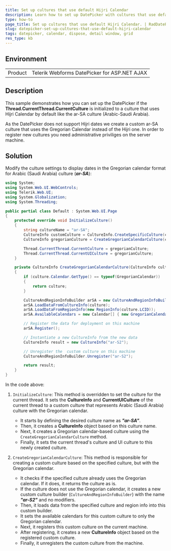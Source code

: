 ```yaml
---
title: Set up cultures that use default Hijri Calendar
description: Learn how to set up DatePicker with cultures that use default Hijri Calendar
type: how-to
page_title: Set up cultures that use default Hijri Calendar. | RadDatePicker 
slug: datepicker-set-up-cultures-that-use-default-hijri-calendar
tags: datepicker, calendar, dispose, detail window, grid
res_type: kb
---
```


## Environment

<table>
	<tbody>
		<tr>
			<td>Product</td>
			<td>Telerik  Webforms DatePicker for ASP.NET AJAX</td>
		</tr>
	</tbody>
</table>

## Description

This sample demonstrates how you can set up the DatePicker if the **Thread.CurrentThread.CurrentCulture** is initialized to a culture that uses Hijri Calendar by default like the ar-SA culture (Arabic-Saudi Arabia).

As the DatePicker does not support Hijri dates we create a custom ar-SA culture that uses the Gregorian Calendar instead of the Hijri one. In order to register new cultures you need administrative priviliges on the server machine.

## Solution

Modify the culture settings to display dates in the Gregorian calendar format for Arabic (Saudi Arabia) culture (***ar-SA***):

````C#
using System;
using System.Web.UI.WebControls;
using Telerik.Web.UI;
using System.Globalization;
using System.Threading;

public partial class Default : System.Web.UI.Page 
{
    protected override void InitializeCulture()
    {
        string cultureName = "ar-SA";
        CultureInfo customCulture = CultureInfo.CreateSpecificCulture(cultureName);
        CultureInfo gregorianCulture = CreateGregorianCalendarCulture(customCulture);

        Thread.CurrentThread.CurrentCulture = gregorianCulture;
        Thread.CurrentThread.CurrentUICulture = gregorianCulture;
    }

    private CultureInfo CreateGregorianCalendarCulture(CultureInfo culture)
    {
        if (culture.Calendar.GetType() == typeof(GregorianCalendar))
        {
            return culture;
        }

        CultureAndRegionInfoBuilder arSA = new CultureAndRegionInfoBuilder("ar-S2", CultureAndRegionModifiers.None);
        arSA.LoadDataFromCultureInfo(culture);
        arSA.LoadDataFromRegionInfo(new RegionInfo(culture.LCID));
        arSA.AvailableCalendars = new Calendar[] { new GregorianCalendar() };

        // Register the data for deployment on this machine
        arSA.Register();

        // Instantiate a new CultureInfo from the new data
        CultureInfo result = new CultureInfo("ar-S2");

        // Unregister the  custom culture on this machine
        CultureAndRegionInfoBuilder.Unregister("ar-S2");

        return result;
    }
}
````

In the code above:


1. `InitializeCulture`: This method is overridden to set the culture for the current thread. It sets the **CultureInfo** and **CurrentUICulture** of the current thread to a custom culture that represents Arabic (Saudi Arabia) culture with the Gregorian calendar.

    - It starts by defining the desired culture name as ***"ar-SA"***.
    - Then, it creates a **CultureInfo** object based on this culture name.
    - Next, it creates a Gregorian calendar-based culture using the `CreateGregorianCalendarCulture` method.
    - Finally, it sets the current thread's culture and UI culture to this newly created culture.

1. `CreateGregorianCalendarCulture`: This method is responsible for creating a custom culture based on the specified culture, but with the Gregorian calendar.

    - It checks if the specified culture already uses the Gregorian calendar. If it does, it returns the culture as is.
    - If the culture does not use the Gregorian calendar, it creates a new custom culture builder (`CultureAndRegionInfoBuilder`) with the name ***"ar-S2"*** and no modifiers.
    - Then, it loads data from the specified culture and region info into this custom builder.
    - It sets the available calendars for this custom culture to only the Gregorian calendar.
    - Next, it registers this custom culture on the current machine.
    - After registering, it creates a new **CultureInfo** object based on the registered custom culture.
    - Finally, it unregisters the custom culture from the machine.

 
  
   
